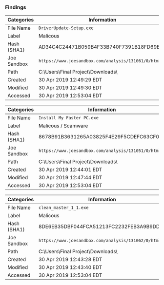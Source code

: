 ### Findings
|Categories| Information |
|-|-|
|File Name| `DriverUpdate-Setup.exe`|
|Label|Malicous|
|Hash (SHA1)|AD34C4C24471B059B4F33B740F7391B18FD69ED4| 
|Joe Sandbox|`https://www.joesandbox.com/analysis/131061/0/html`|
|Path|C:\Users\Final Project\Downloads\
|Created|30 Apr 2019 12:49:29 EDT|
|Modified|30 Apr 2019 12:49:30 EDT|
|Accessed|30 Apr 2019 12:53:04 EDT|

|Categories| Information |
|-|-|
|File Name| `Install My Faster PC.exe`|
|Label|Malicous / Scamware|
|Hash (SHA1)|8678B91B3631265A03825F4E29F5CDEFC63CF013| 
|Joe Sandbox|`https://www.joesandbox.com/analysis/131051/0/html`|
|Path|C:\Users\Final Project\Downloads\
|Created|30 Apr 2019 12:44:01 EDT|
|Modified|30 Apr 2019 12:47:44 EDT|
|Accessed|30 Apr 2019 12:53:04 EDT|

|Categories| Information |
|-|-|
|File Name| `clean_master_1_1.exe`|
|Label|Malicous|
|Hash (SHA1)|8DE6EB35DBF044FCA51213FC2232FEB3A9B9DD6F|
|Joe Sandbox| `https://www.joesandbox.com/analysis/131062/0/html` |
|Path|C:\Users\Final Project\Downloads\
|Created|30 Apr 2019 12:43:28 EDT|
|Modified|30 Apr 2019 12:43:40 EDT|
|Accessed|30 Apr 2019 12:53:04 EDT|
